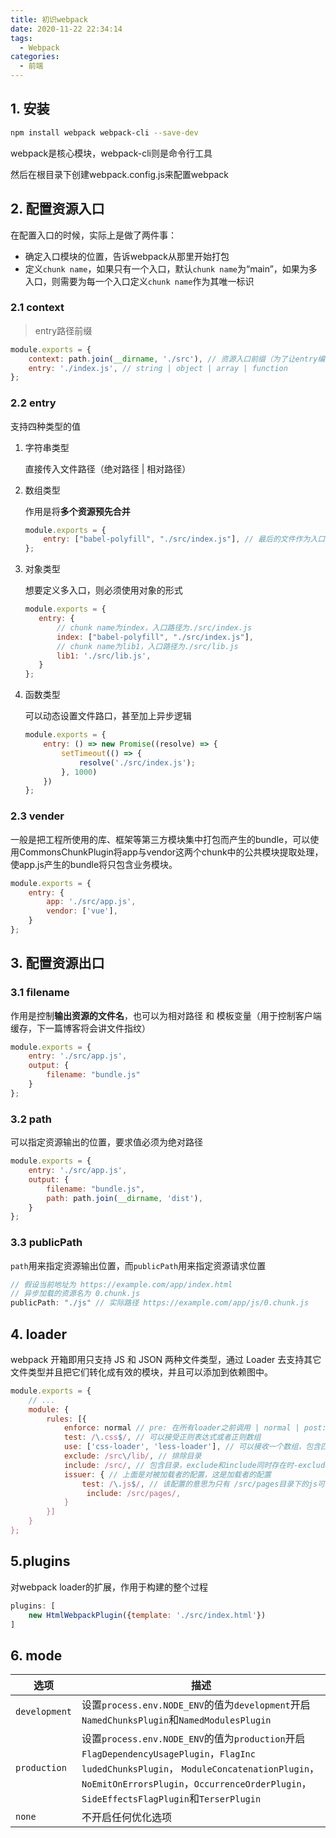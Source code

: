```yaml
---
title: 初识webpack
date: 2020-11-22 22:34:14
tags:
  - Webpack
categories:
  - 前端
---
```


## 1. 安装

```bash
npm install webpack webpack-cli --save-dev
```

webpack是核心模块，webpack-cli则是命令行工具

然后在根目录下创建webpack.config.js来配置webpack
<!--more-->
## 2. 配置资源入口

在配置入口的时候，实际上是做了两件事：

- 确定入口模块的位置，告诉webpack从那里开始打包
- 定义`chunk name`，如果只有一个入口，默认`chunk name`为“main”，如果为多入口，则需要为每一个入口定义`chunk name`作为其唯一标识

### 2.1 context

> entry路径前缀

```js
module.exports = {
    context: path.join(__dirname, './src'), // 资源入口前缀（为了让entry编写的更简洁
    entry: './index.js', // string | object | array | function
};
```

### 2.2 entry

支持四种类型的值

1. 字符串类型

	直接传入文件路径（绝对路径 | 相对路径）

2. 数组类型

	作用是将**多个资源预先合并**

	```js
	module.exports = {
	    entry: ["babel-polyfill", "./src/index.js"], // 最后的文件作为入口
	};
	```

3. 对象类型

	想要定义多入口，则必须使用对象的形式

	 ```js
	module.exports = {
	    entry: {
	        // chunk name为index，入口路径为./src/index.js
	        index: ["babel-polyfill", "./src/index.js"],
	        // chunk name为lib1，入口路径为./src/lib.js
	        lib1: './src/lib.js',
	    }
	};
	 ```

4. 函数类型

	可以动态设置文件路口，甚至加上异步逻辑

	```js
	module.exports = {
	    entry: () => new Promise((resolve) => {
	        setTimeout(() => {
	            resolve('./src/index.js');
	        }, 1000)
	    })
	};
	```

### 2.3 vender

一般是把工程所使用的库、框架等第三方模块集中打包而产生的bundle，可以使用CommonsChunkPlugin将app与vendor这两个chunk中的公共模块提取处理，使app.js产生的bundle将只包含业务模块。

```js
module.exports = {
    entry: {
        app: './src/app.js',
        vendor: ['vue'],
    }
};
```

## 3. 配置资源出口

### 3.1 filename

作用是控制**输出资源的文件名**，也可以为相对路径 和 模板变量（用于控制客户端缓存，下一篇博客将会讲文件指纹）

```js
module.exports = {
    entry: './src/app.js',
    output: {
        filename: "bundle.js"
    }
};
```

### 3.2 path

可以指定资源输出的位置，要求值必须为绝对路径

```js
module.exports = {
    entry: './src/app.js',
    output: {
        filename: "bundle.js",
        path: path.join(__dirname, 'dist'),
    }
};
```

### 3.3 publicPath

`path`用来指定资源输出位置，而`publicPath`用来指定资源请求位置

```js
// 假设当前地址为 https://example.com/app/index.html
// 异步加载的资源名为 0.chunk.js
publicPath: "./js" // 实际路径 https://example.com/app/js/0.chunk.js
```

## 4. loader

webpack 开箱即用只支持 JS 和 JSON 两种文件类型，通过 Loader 去支持其它文件类型并且把它们转化成有效的模块，并且可以添加到依赖图中。

```js
module.exports = {
    // ...
    module: {
        rules: [{
            enforce: normal // pre: 在所有loader之前调用 | normal | post: 在所有loader之后调用
            test: /\.css$/, // 可以接受正则表达式或者正则数组
            use: ['css-loader', 'less-loader'], // 可以接收一个数组，包含匹配项所使用loader，从右向左处理
            exclude: /src\/lib/, // 排除目录
            include: /src/, // 包含目录，exclude和include同时存在时-exclude优先级更高
            issuer: { // 上面是对被加载者的配置，这是加载者的配置
				test: /\.js$/, // 该配置的意思为只有 /src/pages目录下的js可以引用css
            	 include: /src/pages/,
            }
        }]
    }
};
```

## 5.plugins

对webpack loader的扩展，作用于构建的整个过程

```javascript
plugins: [
    new HtmlWebpackPlugin({template: './src/index.html'})
]
```

## 6. mode

| 选项          | 描述                                                         |
| ------------- | ------------------------------------------------------------ |
| `development`                               | 设置`process.env.NODE_ENV`的值为`development`开启`NamedChunksPlugin`和`NamedModulesPlugin` |
| `production`                                  | 设置`process.env.NODE_ENV`的值为`production`开启`FlagDependencyUsagePlugin`，`FlagInc ludedChunksPlugin`，                       `ModuleConcatenationPlugin`，`NoEmitOnErrorsPlugin`，`OccurrenceOrderPlugin`， `SideEffectsFlagPlugin`和`TerserPlugin` |
| `none`                                          | 不开启任何优化选项                                           |

